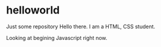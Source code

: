 # helloworld
Just some repository
Hello there. I am a HTML, CSS student.

Looking at begining Javascript right now.
